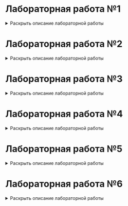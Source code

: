 # Лабораторная работа №1
<details>
  <summary>Раскрыть описание лабораторной работы</summary>

## Алгоритмы построения отрезков

### Цель работы:
Целью данной лабораторной работы является разработка элементарного графического редактора, который реализует алгоритмы построения отрезков. В частности, будут использованы три известных алгоритма: Цифровой дифференциальный анализатор (ЦДА), целочисленный алгоритм Брезенхема и алгоритм Ву. Программа должна позволять выбирать метод генерации отрезков через панель инструментов, а также отображать отладочную информацию о процессе построения отрезка.

### Задание:
Разработать элементарный графический редактор, реализующий построение отрезков с помощью алгоритма ЦДА, целочисленного алгоритма Брезенхема и алгоритма Ву. Вызов способа генерации отрезка задается из пункта меню и доступно через панель инструментов «Отрезки». В редакторе кроме режима генерации отрезков в пользовательском окне должен быть предусмотрен отладочный режим, где отображается пошаговое решение на дискретной сетке.


### Основные теоретические сведения:

1. **Алгоритм ЦДА (DDA - Digital Differential Analyzer):**
   Этот алгоритм представляет собой метод, основанный на непрерывном увеличении значений координат точек, через которые проходит отрезок. Основная идея заключается в вычислении приращений по осям X и Y, и поочередном отрисовывании точек, пока не будет достигнута конечная точка.

2. **Алгоритм Брезенхема (Bresenham's Algorithm):**
   Это целочисленный алгоритм, который позволяет точно и быстро вычислять координаты точек, лежащих на отрезке. Он использует решение задачи, минимизируя ошибки округления, что позволяет существенно повысить производительность. Отличается от алгоритма ЦДА тем, что не использует деления, что делает его более быстрым.

3. **Алгоритм Ву (Wu's Algorithm):**
   Алгоритм Ву использует концепцию сглаживания отрезков для более качественного отображения линий на экране, управляя интенсивностью каждого пикселя на основе его положения относительно отрезка. Этот алгоритм применяет антиподиальные вычисления и используется для получения более плавных и эстетичных линий, с возможностью регулирования прозрачности.

---

## Скриншоты программы

### Основное окно программы:
Это окно является основным интерфейсом редактора. Оно содержит рабочую область, где можно создавать отрезки, а также меню для выбора алгоритма и инструментов.

![Screenshot from 2025-01-29 17-46-29](https://github.com/user-attachments/assets/e31cbd6d-1e60-466a-b38c-077cfbad2bce)

### Экран выбора метода рисования отрезков:
На этом экране пользователь выбирает один из доступных методов рисования отрезков, таких как алгоритм ЦДА, Брезенхема или Ву.

![Screenshot from 2025-01-29 17-46-16](https://github.com/user-attachments/assets/7fe20259-a784-4745-86d6-c81a916e70fc)

### Окно отладочного режима:
В этом режиме отображается пошаговое решение на дискретной сетке, что позволяет пользователю проследить процесс построения отрезка на каждом шаге.

![Screenshot from 2025-01-29 17-51-38](https://github.com/user-attachments/assets/68f0b993-706f-4c95-af1d-65916ccfb4a5)


### Листинг кода:

#### Метод DDA (Цифровой дифференциальный анализатор):
```python
def dda_algorithm(x1, y1, x2, y2):
    points = []
    dx = x2 - x1
    dy = y2 - y1
    steps = max(abs(dx), abs(dy))
    x_increment = dx / steps
    y_increment = dy / steps

    x, y = x1, y1
    for step in range(steps + 1):
        points.append(Point(round(x), round(y), debug=debug_info))
        x += x_increment
        y += y_increment

    return points
```

#### Метод Bresenham (Алгоритм Брезенхема):
```python
def bresenham_algorithm(x1, y1, x2, y2):
    points = []
    dx = abs(x2 - x1)
    dy = abs(y2 - y1)
    sx = 1 if x1 < x2 else -1
    sy = 1 if y1 < y2 else -1
    err = dx - dy

    while True:
        points.append(Point(x1, y1, debug=debug_info))
        if x1 == x2 and y1 == y2:
            break
        e2 = 2 * err
        if e2 > -dy:
            err -= dy
            x1 += sx
        if e2 < dx:
            err += dx
            y1 += sy

    return points
```

#### Метод Wu (Алгоритм Ву):
```python
import math

def wu_algorithm(x1, y1, x2, y2) -> list[Point]:
    points = []

    def plot(x, y, intensity, debug=None):
        intensity = max(0, min(1, intensity))
        r = g = b = int(255 * (1 - intensity))
        points.append(Point(x, y, (r, g, b), debug=debug))

    def fpart(x):
        return x - math.floor(x)

    def rfpart(x):
        return 1 - fpart(x)

    steep = abs(y2 - y1) > abs(x2 - x1)

    if steep:
        x1, y1 = y1, x1
        x2, y2 = y2, x2

    if x1 > x2:
        x1, x2 = x2, x1
        y1, y2 = y2, y1

    dx = x2 - x1
    dy = y2 - y1
    gradient = dy / dx if dx != 0 else 1

    xend = round(x1)
    yend = y1 + gradient * (xend - x1)
    xgap = rfpart(x1 + 0.5)
    xpxl1 = xend
    ypxl1 = math.floor(yend)

    if steep:
        plot(ypxl1, xpxl1, rfpart(yend) * xgap, debug_info)
        plot(ypxl1 + 1, xpxl1, fpart(yend) * xgap, debug_info)
    else:
        plot(xpxl1, ypxl1, rfpart(yend) * xgap, debug_info)
        plot(xpxl1, ypxl1 + 1, fpart(yend) * xgap, debug_info)

    intery = yend + gradient

    # Вторая точка
    xend = round(x2)
    yend = y2 + gradient * (xend - x2)
    xgap = fpart(x2 + 0.5)
    xpxl2 = xend
    ypxl2 = math.floor(yend)

    if steep:
        plot(ypxl2, xpxl2, rfpart(yend) * xgap, debug_info)
        plot(ypxl2 + 1, xpxl2, fpart(yend) * xgap, debug_info)
    else:
        plot(xpxl2, ypxl2, rfpart(yend) * xgap, debug_info)
        plot(xpxl2, ypxl2 + 1, fpart(yend) * xgap, debug_info)

    if steep:
        for x in range(xpxl1 + 1, xpxl2):
            plot(math.floor(intery), x, rfpart(intery), debug_info)
            plot(math.floor(intery) + 1, x, fpart(intery), debug_info)
            intery += gradient
    else:
        for x in range(xpxl1 + 1, xpxl2):
            plot(x, math.floor(intery), rfpart(intery), debug_info)
            plot(x, math.floor(intery) + 1, fpart(intery), debug_info)
            intery += gradient

    return points
```

### Класс Point:

```python
class Point:
    def __init__(self, x, y, color: Iterable[int] = BLACK, debug: dict | None = None):
        self.x = x
        self.y = y
        self.color = tuple(color)
        self.debug: dict | None = debug

    def __iter__(self):
        return iter((self.x, self.y, self.color))

    def __str__(self):
        return f"({self.x}, {self.y})"
```

### Вывод:
В результате работы над лабораторной работой был разработан графический редактор, который позволяет строить отрезки с использованием различных алгоритмов (ЦДА, Брезенхем, Ву). Алгоритмы обеспечивают точное отображение отрезков на экране и позволяют эффективно рисовать линии с различными характеристиками. Отладочный режим программы помогает наблюдать за шагами алгоритмов и предоставляет подробную информацию о процессе генерации отрезков.


Вот дополненный текст с исправленными ошибками и добавленными недостающими частями:  

</details>

# Лабораторная работа №2  
<details>  
  <summary>Раскрыть описание лабораторной работы</summary>  

## Алгоритмы построения линий второго порядка  

### Цель работы:  
Изучить алгоритмы построения линий второго порядка, такие как окружность, эллипс, гипербола и парабола. Реализовать их программно с использованием алгоритма Брезенхема и исследовать особенности их дискретизации.  

### Задание:  
Разработать элементарный графический редактор, реализующий построение линий второго порядка: окружности, эллипса, гиперболы и параболы.  

Функциональные требования:  
- Выбор типа кривой должен осуществляться через меню и панель инструментов «Линии второго порядка».  
- Реализация генерации линий второго порядка в пользовательском окне.  
- Возможность переключения в отладочный режим, в котором отображается пошаговое построение на дискретной сетке.  
- Возможность изменения параметров кривых (например, радиус окружности, оси эллипса и т. д.).  

### Основные теоретические сведения:  

1. **Алгоритм Брезенхема для рисования окружности:**  
   Метод Брезенхема позволяет рисовать окружность, используя целочисленные вычисления. Алгоритм основан на симметрии окружности, что позволяет эффективно заполнять все октанты, используя минимальное количество вычислений.  

2. **Алгоритм Брезенхема для рисования эллипса:**  
   Расширение алгоритма Брезенхема для эллипсов основано на разделении построения на две части:  
   - Область, где преобладает изменение координаты \(x\).  
   - Область, где преобладает изменение координаты \(y\).  
   Это позволяет минимизировать ошибки округления и улучшить точность отображения эллиптической формы.  

3. **Алгоритм Брезенхема для рисования параболы:**  
   Построение параболы основано на использовании пошагового прироста координат с минимальным накоплением ошибок. Основной принцип заключается в том, что прирост \(y\) меняется линейно, а прирост \(x\) — квадратично.  

4. **Алгоритм Брезенхема для рисования гиперболы:**  
   Алгоритм Брезенхема для гипербол строится аналогично эллипсу, но с учетом разницы знаков в уравнении гиперболы. Он позволяет строить дискретное приближение гиперболических ветвей с высокой точностью.  

## Скриншоты программы

![image](https://github.com/user-attachments/assets/88b243f5-d94a-4530-b94b-b1091bd22bd9)

### Листинг кода:

#### Рисование окружности:
```python
def bresenham_circle(x0, y0, radius):
    x, y = 0, radius
    d = 3 - 2 * radius
    points = []

    def plot_circle_points(cx, cy, x, y, d=None):
        points.extend([
            Point(cx + x, cy + y, debug_info), Point(cx - x, cy + y, debug_info),
            Point(cx + x, cy - y, debug_info), Point(cx - x, cy - y, debug_info),
            Point(cx + y, cy + x, debug_info), Point(cx - y, cy + x, debug_info),
            Point(cx + y, cy - x, debug_info), Point(cx - y, cy - x, debug_info),
        ])

    plot_circle_points(x0, y0, x, y, d)

    while x < y:
        if d < 0:
            d += 4 * x + 6
        else:
            d += 4 * (x - y) + 10
            y -= 1
        x += 1
        plot_circle_points(x0, y0, x, y, d)

    return points
```

#### Рисование эллипса:
```python
def bresenham_ellipse(x0, y0, rx, ry):
    points = []

    def plot_ellipse_points(cx, cy, x, y, d=None, string=None):
        points.extend([
            Point(cx + x, cy + y, debug_info), Point(cx - x, cy + y, debug_info),
            Point(cx + x, cy - y, debug_info), Point(cx - x, cy - y, debug_info)
        ])

    x, y = 0, ry
    rx2, ry2 = rx ** 2, ry ** 2
    tworx2, twory2 = 2 * rx2, 2 * ry2
    px, py = 0, tworx2 * y

    # Region 1
    d1 = ry2 - (rx2 * ry) + (0.25 * rx2)
    while px < py:
        plot_ellipse_points(x0, y0, x, y, d1, "< 0")
        x += 1
        px += twory2
        if d1 < 0:
            d1 += ry2 + px
        else:
            y -= 1
            py -= tworx2
            d1 += ry2 + px - py

    # Region 2
    d2 = (ry2 * (x + 0.5) ** 2) + (rx2 * (y - 1) ** 2) - (rx2 * ry2)
    while y >= 0:
        plot_ellipse_points(x0, y0, x, y, d2, "> 0")
        y -= 1
        py -= tworx2
        if d2 > 0:
            d2 += rx2 - py
        else:
            x += 1
            px += twory2
            d2 += rx2 - py + px

    return points
```

#### Рисование параболы:
```python
def bresenham_parabola(x0, y0, a, b, c, x_limit, y_limit):
    points = []

    div = 0.5 / a
    x, y = 0, 0
    d_pre = 0.5 - a
    d_post = 1 - a * math.ceil(div) - 0.25 * a

    while x + x0 <= x_limit and y + y0 <= y_limit:
        points.append(Point(x + x0, y + y0, debug_info))
        points.append(Point(-x + x0, y + y0, debug_info))

        if x < div:
            tmp = -2 * a * x - 3 * a
            x += 1
            if d_pre < 0:
                y += 1
                d_pre += tmp + 1
            else:
                d_pre += tmp
        else:
            tmp = -2 * a * x - 2 * a + 1
            y += 1
            if d_post >= 0:
                x += 1
                d_post += tmp
            else:
                d_post += 1

    return points
```

#### Рисование гиперболы:
```python
def bresenham_hyperbola(x0, y0, a, b, x_limit):
    points = []
    x = abs(a)
    y = 0
    a **= 2
    b **= 2
    d = b * (2 * x + 1) - a
    bx = x

    while x - bx <= x_limit:
        f1 = (d <= 0) or (2 * d - b * (2 * x + 1) <= 0)
        f2 = (d <= 0) or (2 * d - a * (2 * y + 1) > 0)

        points.append(Point(x0 - x, y0 - y, debug_info))
        points.append(Point(x0 + x, y0 + y, debug_info))
        points.append(Point(x0 + x, y0 - y, debug_info))
        points.append(Point(x0 - x, y0 + y, debug_info))

        x = x + 1 if f1 else x
        y = y + 1 if f2 else y

        d = d + b * (2 * x + 1) if f1 else d
        d = d - a * (2 * y - 1) if f2 else d

    return points
```

### Выводы:  
В ходе лабораторной работы студенты изучат основные алгоритмы построения кривых второго порядка, проанализируют их эффективность и особенности, а также реализуют графический редактор с возможностью визуализации процесса построения.  

</details>

# Лабораторная работа №3
<details>  
  <summary>Раскрыть описание лабораторной работы</summary>  

## Алгоритмы построения линий второго порядка

### Цель работы
Разработать элементарный графический редактор, реализующий построение параметрических кривых, используя форму Эрмита, форму Безье и B-сплайн.

### Задание
Создать графический редактор с возможностью выбора метода построения кривых через меню и панель инструментов "Кривые". Обеспечить режим корректировки опорных точек и состыковки сегментов. Включить в программу базовые функции матричных вычислений.

### Основные теоретические сведения
- **Кривая Эрмита** – метод построения кривых, использующий начальные и конечные точки, а также касательные в этих точках.
- **Кривая Безье** – параметрическая кривая, определяемая опорными точками, с использованием полиномиальных функций.
- **B-сплайн** – гибкий метод построения кривых, который позволяет более плавно контролировать форму кривой за счет весовых коэффициентов.

## Скриншоты программы
![image](https://github.com/user-attachments/assets/a733a317-94b2-49ec-b096-87aa0ffdb5b6)


## Листинг кода

#### Рисование методом Эрмита:
```python
def hermite_curve(points: tuple) -> list[Point]:
    p1, vend1, p4, vend4 = points

    r1 = (vend1[0] - p1[0], vend1[1] - p1[1])
    r4 = (vend4[0] - p4[0], vend4[1] - p4[1])

    P1 = np.array(p1)
    P4 = np.array(p4)
    R1 = np.array(r1)
    R4 = np.array(r4)

    hermite_matrix = np.array([
        [2, -2, 1, 1],
        [-3, 3, -2, -1],
        [0, 0, 1, 0],
        [1, 0, 0, 0]
    ])

    parameter_matrix = np.array([P1, P4, R1, R4])

    coefficients = np.dot(hermite_matrix, parameter_matrix)

    curve_points = []
    for t in np.linspace(0, 1, 1000):
        T = np.array([t**3, t**2, t, 1])
        x, y = np.dot(T, coefficients)
        point = Point(round(x), round(y))
        if point not in curve_points:
            matrix_dict = {
                "t3": f"{t ** 3:.3f}",
                "t2": f"{t ** 2:.3f}",
                "t1": f"{t:.3f}",
                "1": "1",
                "": "*",
            }
            max_len = max(len(str(int(coefficients[i, 0]))) for i in range(coefficients.shape[0]))
            for i in range(coefficients.shape[0]):
                matrix_dict[str(int(coefficients[i, 0])).zfill(max_len)] = str(int(coefficients[i, 1])).zfill(max_len)
            point.debug = matrix_dict
            curve_points.append(point)

    return curve_points
```

#### Рисование методом Безье:
```python
def bezier_curve(control_points: list[tuple[int, int]], num_points: int = 1000) -> list[Point]:
    n = len(control_points) - 1
    points = []
    for i in range(num_points):
        t = i / (num_points - 1)
        x, y = 0, 0
        for j, point in enumerate(control_points):
            point_x, point_y = point
            binom = 1
            for k in range(1, j + 1):
                binom *= (n - k + 1) / k
            x += binom * (1 - t)**(n - j) * t**j * point_x
            y += binom * (1 - t)**(n - j) * t**j * point_y
        p = Point(round(x), round(y))
        if p not in points:
            p.debug = {
                "t": f"{t:.3f}",
                "x": f"{p.x:.3f}",
                "y": f"{p.y:.3f}",
            }
            points.append(p)
    return points
```

#### Рисование методом B-сплайнов:
```python
def b_spline(control_points: list[tuple[int, int]], degree: int = 3, num_points: int = 1000) -> list[Point]:
    n = len(control_points) - 1
    m = n + degree + 1

    knots = [0] * (degree + 1) + list(range(1, m - 2 * degree)) + [m - 2 * degree] * (degree + 1)

    def basis_function(i, k, t):
        if k == 0:
            return 1 if knots[i] <= t < knots[i + 1] else 0
        c1 = (t - knots[i]) / (knots[i + k] - knots[i]) * basis_function(i, k - 1, t) if knots[i + k] != knots[i] else 0
        c2 = (knots[i + k + 1] - t) / (knots[i + k + 1] - knots[i + 1]) * basis_function(i + 1, k - 1, t) if knots[i + k + 1] != knots[i + 1] else 0
        return c1 + c2

    points = []
    for i in range(num_points):
        t = knots[degree] + (knots[-degree - 1] - knots[degree]) * i / (num_points - 1)
        x, y = 0, 0
        for j in range(n + 1):
            b = basis_function(j, degree, t)
            point_x, point_y = control_points[j]
            x += point_x * b
            y += point_y * b
        p = Point(round(x), round(y))
        if p not in points and p != Point(0, 0):
            p.debug = {
                "t": f"{t:.3f}",
                "x": f"{p.x:.3f}",
                "y": f"{p.y:.3f}",
            }
            points.append(p)

    return points[1:]
```

## Выводы
Разработанный графический редактор успешно реализует построение параметрических кривых Эрмита, Безье и B-сплайнов. Добавлена возможность корректировки опорных точек и состыковки сегментов. Реализованы базовые функции матричных вычислений для работы с кривыми.



</details>

# Лабораторная работа №4
<details>  
  <summary>Раскрыть описание лабораторной работы</summary>  

## Алгоритм
Разработка базового графического редактора с возможностью выполнения различных геометрических преобразований на трехмерных объектах с использованием матричных операций.

## Цель работы
Целью данной лабораторной работы является изучение методов представления и преобразования трехмерных объектов в графическом редакторе. 

## Задание
Разработать графическую программу, выполняющую следующие геометрические преобразования над трехмерным объектом: перемещение, поворот, скалирование, отображение, перспектива. В программе должно быть предусмотрено считывание координат 3D объекта из текстового файла, обработка клавиатуры и выполнение геометрических преобразований в зависимости от нажатых клавиш. Все преобразования следует производить с использованием матричного аппарата и представления координат в однородных координатах.

## Основные теоретические сведения
- Однородные координаты — это система координат, которая позволяет выполнять преобразования, такие как перемещение, поворот и масштабирование, с использованием матриц.
- Матрицы преобразования — это инструменты, используемые для осуществления различных геометрических изменений объектов в пространстве.

## Скриншоты программы
![image](https://github.com/user-attachments/assets/e4c384c0-d05a-4d33-a2a1-39856e36ffa2)


## Листинг кода

### Матрицы преобразования
```python
#перемещение
def translation_matrix(self, tx, ty, tz):
    return np.array([
        [1, 0, 0, tx],
        [0, 1, 0, ty],
        [0, 0, 1, tz],
        [0, 0, 0, 1]
    ])

#изменение размера
def scale_matrix(self, sx, sy, sz):
    return np.array([
        [sx, 0, 0, 0],
        [0, sy, 0, 0],
        [0, 0, sz, 0],
        [0, 0, 0, 1]
    ])

#поворот по y
def rotation_matrix_y(self, angle):
    c, s = np.cos(angle), np.sin(angle)
    return np.array([
        [1, 0, 0, 0],
        [0, c, -s, 0],
        [0, s, c, 0],
        [0, 0, 0, 1]
    ])

#поворот по z
def rotation_matrix_z(self, angle):
    c, s = np.cos(angle), np.sin(angle)
    return np.array([
        [c, 0, s, 0],
        [0, 1, 0, 0],
        [-s, 0, c, 0],
        [0, 0, 0, 1]
    ])

#поворот по x
def rotation_matrix_x(self, angle):
    c, s = np.cos(angle), np.sin(angle)
    return np.array([
        [c, -s, 0, 0],
        [s, c, 0, 0],
        [0, 0, 1, 0],
        [0, 0, 0, 1]
    ])

#изменение перспективы
def perspective_matrix(self, d):
    return np.array([
        [1, 0, 0, 0],
        [0, 1, 0, 0],
        [0, 0, 1, 0],
        [0, 0, -1 / d, 1]
    ])
```


## Выводы
В процессе выполнения лабораторной работы были изучены основные методы графической визуализации и трансформации трехмерных объектов. Практическая реализация графического редактора на основе матричных преобразований предоставила ценные навыки в области компьютерной графики и геометрии. Основное внимание было уделено использованию однородных координат и их преобразованию, что является ключевым для работы с трехмерной графикой.

</details>

# Лабораторная работа №5

<details>  
  <summary>Раскрыть описание лабораторной работы</summary>  

## Цель работы
Целью данной лабораторной работы является разработка элементарного графического редактора, который позволяет выполнять геометрические преобразования на полигонах, проверять их на выпуклость, находить внутренние нормали, строить выпуклые оболочки различными методами, а также определять точки пересечения отрезков и принадлежность точек полигонам.

## Задание
Разработать элементарный графический редактор, реализующий построение полигонов. Реализованная программа должна уметь проверять полигон на выпуклость, находить его внутренние нормали. Программа должна выполнять построение выпуклых оболочек методом обхода Грэхема и методом Джарвиса. Выбор метода задается из пункта меню и должен быть доступен через панель инструментов «Построение полигонов». Графический редактор должен позволять рисовать линии первого порядка (лабораторная работа №1) и определять точки пересечения отрезка со стороной полигона, также программа должна определять принадлежность введенной точки полигону.

## Основные теоретические сведения
Для проверки полигона на выпуклость используется алгоритм, основанный на определении направления поворота для каждой тройки последовательных вершин полигона. Если все тройки вершин имеют одинаковое направление поворота, то полигон является выпуклым.

Для построения выпуклых оболочек используются два метода:
- **Метод обхода Грэхема**: алгоритм, который строит выпуклую оболочку, обходя точки в порядке увеличения угла относительно начальной точки.
- **Метод Джарвиса**: алгоритм, который строит выпуклую оболочку, последовательно находя точки с наименьшим углом относительно предыдущей точки.

Для определения принадлежности точки полигону используется алгоритм, основанный на подсчете количества пересечений луча, исходящего из точки, с границами полигона. Если количество пересечений нечетное, то точка находится внутри полигона.

## Скриншоты программы
![image](https://github.com/user-attachments/assets/bdd5485a-01be-4527-8466-db0117f3eed9)


## Листинг кода

### Проверка принадлежности точки полигону
```python
def point_in_polygon(self, x, y):
    inside = False
    for point1, point2 in self:
        x1, y1, _ = point1
        x2, y2, _ = point2
        if y > min(y1, y2):
            if y <= max(y1, y2):
                if x <= max(x1, x2):
                    if y1 != y2:
                        xinters = (y - y1) * (x2 - x1) / (y2 - y1) + x1
                    if y1 == y2 or x <= xinters:
                        inside = not inside
    return inside
```

### Определение пересечения отрезка с полигоном
```python
def line_polygon_intersection(self, line_start: Point, line_end: Point):
    intersections = []
    for point1, point2 in self:
        intersection = line_intersection(line_start, line_end, point1, point2)
        if intersection:
            intersections.append(intersection)
    return intersections
```

### Проверка полигона на выпуклость
```python
def is_convex(self) -> bool:
    if len(self.points) < 3:
        raise Exception("Полигон должен иметь хотя бы 3 вершины.")

    n = len(self.points)
    if n == 3:
        return True

    sign = 0
    for i in range(n):
        a = self.points[i]
        b = self.points[(i + 1) % n]
        c = self.points[(i + 2) % n]
        cp = cross_product(a, b, c)
        if cp == 0:
            continue
        if sign == 0:
            sign = 1 if cp > 0 else -1
        elif (cp > 0 and sign == -1) or (cp < 0 and sign == 1):
            return False
    return True
```

### Построение выпуклой оболочки методом Джарвиса
```python
def jarvis_convex_hull(points: list[(int, int)]) -> list[Point]:
    n = len(points)
    if n < 3:
        return points

    hull = []
    l = min(range(n), key=lambda i: points[i][0])
    p = l
    while True:
        hull.append(Point(*points[p]))
        q = (p + 1) % n
        for i in range(n):
            if i == p:
                continue
            val = (points[i][1] - points[p][1]) * (points[q][0] - points[p][0]) - (points[q][1] - points[p][1]) * (points[i][0] - points[p][0])
            if val < 0:
                q = i
        p = q
        if p == l:
            break
    return hull
```

### Построение выпуклой оболочки методом Грэхема
```python
def graham_convex_hull(points: list[(int, int)]):
    points = sorted([Point(*point) for point in points], key=lambda point: (point.x, point.y))
    lower = []
    for p in points:
        while len(lower) >= 2 and cross_product(lower[-2], lower[-1], p) <= 0:
            lower.pop()
        lower.append(Point(*p))
    upper = []
    for p in reversed(points):
        while len(upper) >= 2 and cross_product(upper[-2], upper[-1], p) <= 0:
            upper.pop()
        upper.append(Point(*p))
    return lower[:-1] + upper[:-1]
```

## Выводы
В ходе выполнения лабораторной работы был разработан элементарный графический редактор, который позволяет выполнять различные геометрические преобразования на полигонах. Программа успешно проверяет полигоны на выпуклость, находит внутренние нормали, строит выпуклые оболочки методами Грэхема и Джарвиса, а также определяет точки пересечения отрезков и принадлежность точек полигонам. Реализованные алгоритмы работают корректно и позволяют эффективно решать поставленные задачи.

</details>

# Лабораторная работа №6

<details>  
  <summary>Раскрыть описание лабораторной работы</summary>

## Цель работы
Целью данной лабораторной работы является разработка элементарного графического редактора, который позволяет выполнять построение полигонов и их заполнение с использованием различных алгоритмов растровой развертки и заполнения с затравкой. Программа должна поддерживать режим отладки для визуализации пошагового выполнения алгоритмов.

## Задание
Разработать элементарный графический редактор, реализующий построение полигонов и их заполнение, используя:
1. **Алгоритм растровой развертки с упорядоченным списком ребер**.
2. **Алгоритм растровой развертки с использованием списка активных ребер**.
3. **Простой алгоритм заполнения с затравкой**.
4. **Построчный алгоритм заполнения с затравкой**.

Выбор алгоритма должен задаваться из пункта меню и быть доступен через панель инструментов «Алгоритмы заполнения полигонов». В редакторе должен быть предусмотрен режим отладки, где отображается пошаговое решение.

## Основные теоретические сведения
### Алгоритмы заполнения полигонов
1. **Алгоритм растровой развертки с упорядоченным списком ребер**:
   - Ребра полигона сортируются по координате Y.
   - Для каждой строки растра определяются пересечения с ребрами и заполняются пиксели между точками пересечения.

2. **Алгоритм растровой развертки с использованием списка активных ребер**:
   - Поддерживается список активных ребер (AEL), которые пересекают текущую строку растра.
   - Для каждой строки растра обновляется AEL, и заполняются пиксели между точками пересечения.

3. **Простой алгоритм заполнения с затравкой**:
   - Начиная с заданной точки (затравки), заполняются все соседние пиксели, пока не встретится граница полигона.

4. **Построчный алгоритм заполнения с затравкой**:
   - Заполнение происходит построчно, начиная с затравки. Для каждой строки определяются границы заполнения, что позволяет уменьшить количество рекурсивных вызовов.

### Режим отладки
Режим отладки позволяет визуализировать пошаговое выполнение алгоритмов, что помогает понять их работу и выявить возможные ошибки.

## Скриншоты программы
![image](https://github.com/user-attachments/assets/b5ef5245-6331-4c95-85fa-e2e5e793d1d7)


## Листинг кода

### Алгоритм растровой развертки с упорядоченным списком ребер
```python
def scanline_fill(self, fill_color=BLUE):
    min_y = min(point.y for point in self.points)
    max_y = max(point.y for point in self.points)
    filled_points = []

    for y in range(min_y, max_y + 1):
        intersections = []
        for point1, point2 in zip(self.points, self.points[1:] + [self.points[0]]):  # Обход по ребрам
            x1, y1 = point1.x, point1.y
            x2, y2 = point2.x, point2.y

            if y1 == y2:
                continue

            if min(y1, y2) <= y < max(y1, y2):
                x = x1 + (y - y1) * (x2 - x1) / (y2 - y1)
                intersections.append(x)

        intersections.sort()

        for i in range(0, len(intersections) - 1, 2):
            x_start = round(intersections[i])
            x_end = round(intersections[i + 1])

            for x in range(x_start, x_end + 1):
                filled_points.append(Point(x, y, color=fill_color))

    return filled_points
```

### Алгоритм растровой развертки с использованием списка активных ребер
```python
def active_edge_fill(self, fill_color=RED):
    min_y = min(point.y for point in self.points)
    max_y = max(point.y for point in self.points)
    filled_points = []

    edges = []
    for point1, point2 in self:
        if point1.y != point2.y:
            edges.append((point1, point2))

    edges.sort(key=lambda edge: min(edge[0].y, edge[1].y))

    ael = []
    current_y = min_y

    while current_y <= max_y:
        for edge in edges:
            if min(edge[0].y, edge[1].y) == current_y:
                ael.append(edge)

        ael = [edge for edge in ael if max(edge[0].y, edge[1].y) > current_y]

        ael.sort(key=lambda edge: edge[0].x + (current_y - edge[0].y) * (edge[1].x - edge[0].x) / (edge[1].y - edge[0].y))

        for i in range(0, len(ael), 2):
            x_start = int(ael[i][0].x + (current_y - ael[i][0].y) * (ael[i][1].x - ael[i][0].x) / (ael[i][1].y - ael[i][0].y))
            x_end = int(ael[i + 1][0].x + (current_y - ael[i + 1][0].y) * (ael[i + 1][1].x - ael[i + 1][0].x) / (ael[i + 1][1].y - ael[i + 1][0].y))
            for x in range(x_start, x_end + 1):
                debug_info = {
                    "current_y": current_y,
                    "x_start": x_start,
                    "x_end": x_end,
                }
                filled_points.append(Point(x, current_y, debug=debug_info, color=fill_color))

        current_y += 1

    return filled_points
```

### Простой алгоритм заполнения с затравкой
```python
def flood_fill(self, start_x, start_y, fill_color=GREEN):
    filled_points = []
    filled = set()
    stack = [(start_x, start_y)]

    while stack:
        x, y = stack.pop()
        if (x, y) not in filled and self.point_in_polygon(x, y):
            debug_info = {
                "in_poly?": self.point_in_polygon(x, y),
                "x": x,
                "y": y,
            }
            filled_points.append(Point(x, y, color=GREEN, debug=debug_info))
            filled.add((x, y))
            stack.append((x + 1, y))
            stack.append((x - 1, y))
            stack.append((x, y + 1))
            stack.append((x, y - 1))

    return filled_points
```

### Построчный алгоритм заполнения с затравкой
```python
def scanline_flood_fill(self, start_x, start_y, width, height, fill_color=YELLOW):
    filled_points = []
    filled = set()
    stack = [(start_x, start_y)]

    while stack:
        x, y = stack.pop()
        if (x, y) not in filled and self.point_in_polygon(x, y):
            left = x
            while left >= 0 and (left, y) not in filled and self.point_in_polygon(left, y):
                debug_info = {
                    "x=left": left,
                    "y": y,
                }
                filled_points.append(Point(left, y, color=fill_color, debug=debug_info))
                filled.add((left, y))
                left -= 1
            right = x + 1
            while right < width and (right, y) not in filled and self.point_in_polygon(right, y):
                debug_info = {
                    "x=right": right,
                    "y": y,
                }
                filled_points.append(Point(right, y, color=fill_color, debug=debug_info))
                filled.add((right, y))
                right += 1
            for i in range(left + 1, right):
                if y + 1 < height and (i, y + 1) not in filled and self.point_in_polygon(i, y + 1):
                    stack.append((i, y + 1))
                if y - 1 >= 0 and (i, y - 1) not in filled and self.point_in_polygon(i, y - 1):
                    stack.append((i, y - 1))

    return filled_points
```

## Выводы
В ходе выполнения лабораторной работы был разработан элементарный графический редактор, который позволяет выполнять построение полигонов и их заполнение с использованием различных алгоритмов растровой развертки и заполнения с затравкой. Программа поддерживает режим отладки, что позволяет визуализировать пошаговое выполнение алгоритмов. Реализованные алгоритмы работают корректно и позволяют эффективно решать поставленные задачи.

</details>
